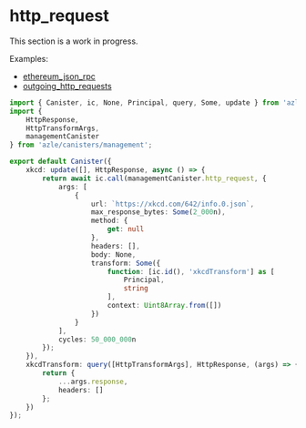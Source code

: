 # http_request

This section is a work in progress.

Examples:

-   [ethereum_json_rpc](https://github.com/demergent-labs/azle/tree/main/examples/ethereum_json_rpc)
-   [outgoing_http_requests](https://github.com/demergent-labs/azle/tree/main/examples/outgoing_http_requests)

```typescript
import { Canister, ic, None, Principal, query, Some, update } from 'azle';
import {
    HttpResponse,
    HttpTransformArgs,
    managementCanister
} from 'azle/canisters/management';

export default Canister({
    xkcd: update([], HttpResponse, async () => {
        return await ic.call(managementCanister.http_request, {
            args: [
                {
                    url: `https://xkcd.com/642/info.0.json`,
                    max_response_bytes: Some(2_000n),
                    method: {
                        get: null
                    },
                    headers: [],
                    body: None,
                    transform: Some({
                        function: [ic.id(), 'xkcdTransform'] as [
                            Principal,
                            string
                        ],
                        context: Uint8Array.from([])
                    })
                }
            ],
            cycles: 50_000_000n
        });
    }),
    xkcdTransform: query([HttpTransformArgs], HttpResponse, (args) => {
        return {
            ...args.response,
            headers: []
        };
    })
});
```
